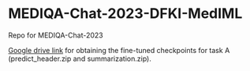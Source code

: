 # MEDIQA-Chat-2023-DFKI-MedIML
Repo for MEDIQA-Chat-2023

[Google drive link](https://drive.google.com/drive/folders/1soKGJLSmqZAvXK1fNTYJpS2U1xaKRANd?usp=sharing) for obtaining the fine-tuned checkpoints for task A (predict_header.zip and summarization.zip). 

